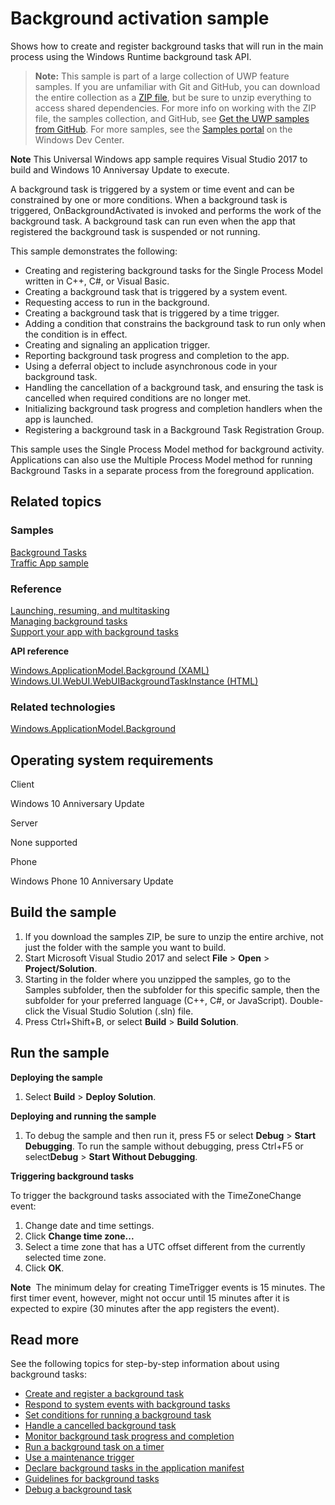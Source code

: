 ﻿<!---
  category: LaunchingAndBackgroundTasks 
  samplefwlink: http://go.microsoft.com/fwlink/p/?LinkId=798686
--->

# Background activation sample

Shows how to create and register background tasks that will run in the main process using the Windows Runtime background task API.

> **Note:** This sample is part of a large collection of UWP feature samples. 
> If you are unfamiliar with Git and GitHub, you can download the entire collection as a 
> [ZIP file](https://github.com/Microsoft/Windows-universal-samples/archive/master.zip), but be 
> sure to unzip everything to access shared dependencies. For more info on working with the ZIP file, 
> the samples collection, and GitHub, see [Get the UWP samples from GitHub](https://aka.ms/ovu2uq). 
> For more samples, see the [Samples portal](https://aka.ms/winsamples) on the Windows Dev Center. 

**Note** This Universal Windows app sample requires Visual Studio 2017 to build and Windows 10 Anniversay Update to execute.

A background task is triggered by a system or time event and can be constrained by one or more conditions. When a background task is triggered, OnBackgroundActivated is invoked and performs the work of the background task. A background task can run even when the app that registered the background task is suspended or not running.

This sample demonstrates the following:

-   Creating and registering background tasks for the Single Process Model written in C++, C\#, or Visual Basic.
-   Creating a background task that is triggered by a system event.
-   Requesting access to run in the background.
-   Creating a background task that is triggered by a time trigger.
-   Adding a condition that constrains the background task to run only when the condition is in effect.
-   Creating and signaling an application trigger.
-   Reporting background task progress and completion to the app.
-   Using a deferral object to include asynchronous code in your background task.
-   Handling the cancellation of a background task, and ensuring the task is cancelled when required conditions are no longer met.
-   Initializing background task progress and completion handlers when the app is launched.
-   Registering a background task in a Background Task Registration Group.

This sample uses the Single Process Model method for background activity. Applications can also use the Multiple Process Model method for running Background Tasks in a separate process from the foreground application.

## Related topics

### Samples

[Background Tasks](/Samples/BackgroundTasks)  
[Traffic App sample](https://github.com/microsoft/windows-appsample-trafficapp/)  

### Reference

[Launching, resuming, and multitasking](http://msdn.microsoft.com/library/windows/apps/hh770837)  
[Managing background tasks](http://msdn.microsoft.com/library/windows/apps/hh977053)  
[Support your app with background tasks](https://msdn.microsoft.com/library/windows/apps/mt299103)  

**API reference**

[Windows.ApplicationModel.Background (XAML)](http://msdn.microsoft.com/library/windows/apps/br224847)  
[Windows.UI.WebUI.WebUIBackgroundTaskInstance (HTML)](http://msdn.microsoft.com/library/windows/apps/hh701740)  

### Related technologies

[Windows.ApplicationModel.Background](http://msdn.microsoft.com/library/windows/apps/br224847)  

## Operating system requirements

Client

Windows 10 Anniversary Update

Server

None supported

Phone

Windows Phone 10 Anniversary Update

## Build the sample

1. If you download the samples ZIP, be sure to unzip the entire archive, not just the folder with the sample you want to build. 
2. Start Microsoft Visual Studio 2017 and select **File** \> **Open** \> **Project/Solution**.
3. Starting in the folder where you unzipped the samples, go to the Samples subfolder, then the subfolder for this specific sample, then the subfolder for your preferred language (C++, C#, or JavaScript). Double-click the Visual Studio Solution (.sln) file.
4. Press Ctrl+Shift+B, or select **Build** \> **Build Solution**.

## Run the sample

**Deploying the sample**

1.  Select **Build** \> **Deploy Solution**.

**Deploying and running the sample**

1.  To debug the sample and then run it, press F5 or select **Debug** \> **Start Debugging**. To run the sample without debugging, press Ctrl+F5 or select**Debug** \> **Start Without Debugging**.

**Triggering background tasks**

To trigger the background tasks associated with the TimeZoneChange event:

1.  Change date and time settings.
2.  Click **Change time zone...**
3.  Select a time zone that has a UTC offset different from the currently selected time zone.
4.  Click **OK**.

**Note**  The minimum delay for creating TimeTrigger events is 15 minutes. The first timer event, however, might not occur until 15 minutes after it is expected to expire (30 minutes after the app registers the event).

## Read more

See the following topics for step-by-step information about using background tasks:

-   [Create and register a background task](https://msdn.microsoft.com/library/windows/apps/mt299100)
-   [Respond to system events with background tasks](https://msdn.microsoft.com/library/windows/apps/mt185414)
-   [Set conditions for running a background task](https://msdn.microsoft.com/library/windows/apps/mt185620)
-   [Handle a cancelled background task](https://msdn.microsoft.com/library/windows/apps/mt187312)
-   [Monitor background task progress and completion](https://msdn.microsoft.com/library/windows/apps/mt186457)
-   [Run a background task on a timer ](https://msdn.microsoft.com/library/windows/apps/mt186458)
-   [Use a maintenance trigger](https://msdn.microsoft.com/library/windows/apps/mt185632)
-   [Declare background tasks in the application manifest](https://msdn.microsoft.com/library/windows/apps/mt185412)
-   [Guidelines for background tasks](https://msdn.microsoft.com/library/windows/apps/mt187310)
-   [Debug a background task](https://msdn.microsoft.com/library/windows/apps/mt299101)

